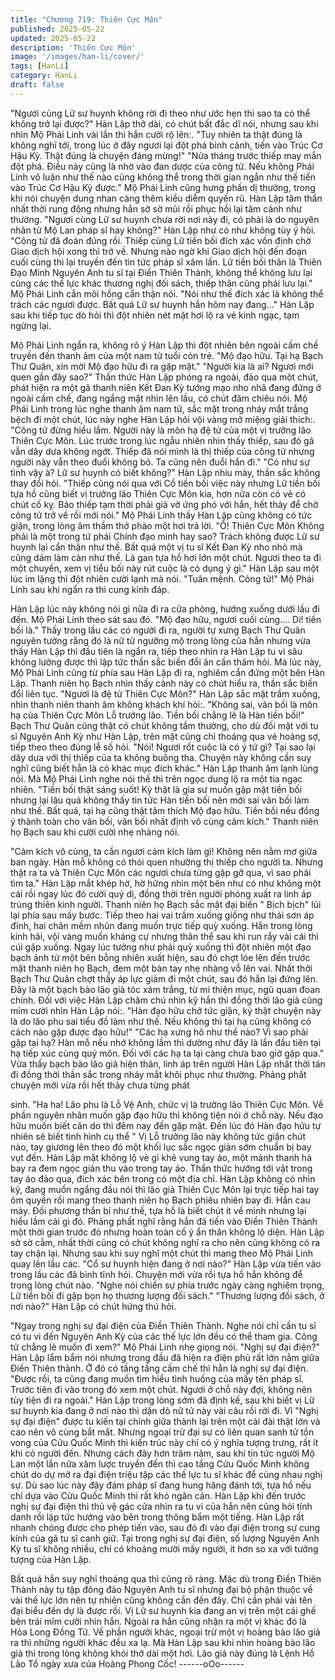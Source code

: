 ```yaml
---
title: "Chương 719: Thiên Cực Môn"
published: 2025-05-22
updated: 2025-05-22
description: 'Thiên Cực Môn'
image: '/images/han-li/cover/'
tags: [HanLi]
category: HanLi
draft: false
---
```


"Ngươi cùng Lữ sư huynh không rời đi theo như ước hẹn thì sao
ta có thể không trở lại được?" Hàn Lập thở dài, có chút bất đắc dĩ
nói, nhưng sau khi nhìn Mộ Phái Linh vài lần thì hắn cười rộ lên:.
"Tuy nhiên ta thật đúng là không nghĩ tới, trong lúc ở đây ngươi lại
đột phá bình cảnh, tiến vào Trúc Cơ Hậu Kỳ. Thật đúng là chuyện
đáng mừng!"
"Nửa tháng trước thiếp may mắn đột phá. Điều này cũng là nhờ
vào đan dược của công tử. Nếu không Phái Linh vô luận như thế
nào cũng không thể trong thời gian ngắn như thế tiến vào Trúc Cơ
Hậu Kỳ được." Mộ Phái Linh cũng hưng phấn dị thường, trong khi
nói chuyện dung nhan càng thêm kiều diễm quyến rũ.
Hàn Lập tâm thần nhất thời rung động nhưng hắn sờ sờ mũi rồi
phục hồi lại tâm cảnh như thường.
"Ngươi cùng Lữ sư huynh chưa rời nơi này đi, có phải là do
nguyên nhân từ Mộ Lan pháp sĩ hay không?" Hàn Lập như có
như không tùy ý hỏi.
"Công tử đã đoán đúng rồi. Thiếp cùng Lữ tiền bối đích xác vốn
định chờ Giao dịch hội xong thì trở về. Nhưng nào ngờ khi Giao
dịch hội đến đoạn cuối cùng thì lại truyền đến tin tức pháp sĩ xâm
lấn. Lữ tiền bối thân là Thiên Đạo Minh Nguyên Anh tu sĩ tại Điền
Thiên Thành, không thể không lưu lại cùng các thế lực khác
thương nghị đối sách, thiếp thân cũng phải lưu lại." Mộ Phái Linh
cắn môi hồng cẩn thận nói.
"Nói như thế đích xác là không thể trách các ngươi được. Bất quá
Lữ sư huynh hắn hôm nay đang…" Hàn Lập sau khi tiếp tục dò
hỏi thì đột nhiên nét mặt hơi lộ ra vẻ kinh ngạc, tạm ngừng lại.

Mộ Phái Linh ngẩn ra, không rõ ý Hàn Lập thì đột nhiên bên ngoài
cấm chế truyền đến thanh âm của một nam tử tuổi còn trẻ.
"Mộ đạo hữu. Tại hạ Bạch Thư Quân, xin mời Mộ đạo hữu đi ra
gặp mặt."
"Người kia là ai? Ngươi mới quen gần đây sao?" Thần thức Hàn
Lập phóng ra ngoài, đảo qua một chút, phát hiện ra một gã thanh
niên Kết Đan Kỳ tướng mạo nho nhã đang đứng ở ngoài cấm
chế, đang ngẩng mặt nhìn lên lầu, có chút đăm chiêu nói.
Mộ Phái Linh trong lúc nghe thanh âm nam tử, sắc mặt trong
nháy mắt trắng bệch đi một chút, lúc này nghe Hàn Lập hỏi vội
vàng mở miệng giải thích:.
"Công tử đừng hiểu lầm. Người này là môn hạ đệ tử của một vị
trưởng lão Thiên Cực Môn. Lúc trước trong lúc ngẫu nhiên nhìn
thấy thiếp, sau đó gã vẫn dây dưa không ngớt. Thiếp đã nói mình
là thị thiếp của công tử nhưng người này vẫn theo đuổi không bỏ.
Ta cũng nên đuổi hắn đi."
"Có như sự tình vậy à? Lữ sư huynh có biết không?" Hàn Lập
nhíu mày, thần sắc không thay đổi hỏi.
"Thiếp cũng nói qua với Cổ tiền bối việc này nhưng Lữ tiền bối tựa
hồ cũng biết vị trưởng lão Thiên Cực Môn kia, hơn nữa còn có vẻ
có chút cố kỵ. Bảo thiếp tạm thời phải giả vờ ứng phó với hắn, hết
thảy để chờ công tử trở về rồi mới nói." Mộ Phái Linh thấy Hàn
Lập cũng không có tức giận, trong lòng âm thầm thở phào một
hơi trả lời.
"Ồ! Thiên Cực Môn Không phải là một trong tứ phái Chính đạo
minh hay sao? Trách không được Lữ sư huynh lại cẩn thận như
thế. Bất quá một vị tu sĩ Kết Đan Kỳ nho nhỏ mà cũng dám làm
càn như thế. Lá gan tựa hồ hơi lớn một chút. Ngươi theo ta đi một
chuyến, xem vị tiểu bối này rút cuộc là có dụng ý gì." Hàn Lập sau
một lúc im lặng thì đột nhiên cười lạnh mà nói.
"Tuân mệnh. Công tử!" Mộ Phái Linh sau khi ngẩn ra thì cung kính
đáp.

Hàn Lập lúc này không nói gì nữa đi ra cửa phòng, hướng xuống
dưới lầu đi đến. Mộ Phái Linh theo sát sau đó.
"Mộ đạo hữu, ngươi cuối cùng…. Di! tiền bối là." Thấy trong lầu
các có người đi ra, người tự xưng Bạch Thư Quân nguyên tưởng
rằng đó là nữ tử ngưỡng mộ trong lòng của hắn nhưng vừa thấy
Hàn Lập thì đầu tiên là ngẩn ra, tiếp theo nhìn ra Hàn Lập tu vi
sâu không lường được thì lập tức thần sắc biến đổi ân cần thăm
hỏi.
Mà lúc này, Mộ Phái Linh cũng từ phía sau Hàn Lập đi ra, nghiêm
cẩn đứng một bên Hàn Lập.
Thanh niên họ Bạch nhìn thấy cảnh này có chút hiểu ra, thần sắc
biến đổi liên tục.
"Ngươi là đệ tử Thiên Cực Môn?" Hàn Lập sắc mặt trầm xuống,
nhìn thanh niên thanh âm không khách khí hỏi:.
"Không sai, vãn bối là môn hạ của Thiên Cực Môn Lỗ trưởng lão.
Tiền bối chẳng lẽ là Hàn tiền bối!" Bạch Thư Quân cũng thật có
chút không tầm thường, cho dù đối mặt với tu sĩ Nguyên Anh Kỳ
như Hàn Lập, trên mặt cũng chỉ thoáng qua vẻ hoảng sợ, tiếp
theo theo đúng lễ số hỏi.
"Nói! Ngươi rốt cuộc là có ý tứ gì? Tại sao lại dây dưa với thị thiếp
của ta không buông tha. Chuyện này không cần suy nghĩ cũng
biết hẳn là có khác mục đích khác." Hàn Lập thanh âm lạnh lùng
nói.
Mà Mộ Phái Linh nghe nói thế thì trên ngọc dung lộ ra một tia
ngạc nhiên.
"Tiền bối thật sáng suốt! Kỳ thật là gia sư muốn gặp mặt tiền bối
nhưng lại lâu quá không thấy tin tức Hàn tiền bối nên mới sai vãn
bối làm như thế. Bất quá, tại hạ cũng thật tâm thích Mộ đạo hữu.
Tiền bối nếu đồng ý thành toàn cho vãn bối, vãn bối nhất định vô
cùng cảm kích." Thanh niên họ Bạch sau khi cười cười nhẹ
nhàng nói.

"Cảm kích vô cùng, ta cần ngươi cảm kích làm gì! Không nên nằm
mơ giữa ban ngày. Hàn mỗ không có thói quen nhường thị thiếp
cho người ta. Nhưng thật ra ta và Thiên Cực Môn các ngươi chưa
từng gặp gỡ qua, vì sao phải tìm ta." Hàn Lập mắt khép hờ, hờ
hững nhìn một bên như có như không một cái rồi ngay lúc đó
cười quỷ dị, đồng thời trên người phóng xuất ra linh áp trùng thiên
kinh người.
Thanh niên họ Bạch sắc mặt đại biến " Bịch bịch" lùi lại phía sau
mấy bước. Tiếp theo hai vai trầm xuống giống như thái sơn áp
đỉnh, hai chân mềm nhũn đang muốn trực tiếp quỳ xuống.
Hắn trong lòng kinh hãi, vội vàng muốn kháng cự nhưng thân thể
sau khi run rẩy vài cái thì cúi gập xuống.
Ngay lúc tưởng như phải quỳ xuống thì đột nhiên một đạo bạch
ảnh từ một bên bỗng nhiên xuất hiện, sau đó chợt lóe lên đến
trước mặt thanh niên họ Bạch, đem một bàn tay nhẹ nhàng vỗ lên
vai.
Nhất thời Bạch Thư Quân chợt thấy áp lực giảm đi một chút, sau
đó hắn lại đứng lên.
Đây là một bạch bào lão già tóc xám trắng, từ mi thiện mục, ngũ
quan đoan chính. Đối với việc Hàn Lập chăm chú nhìn kỹ hắn thì
đồng thời lão giả cũng mỉm cười nhìn Hàn Lập nói:.
"Hàn đạo hữu chớ tức giận, kỳ thật chuyện này là do lão phu sai
tiểu đồ làm như thế. Nếu không thì tại hạ cũng không có cách nào
gặp được đạo hữu!"
"Các hạ xưng hô như thế nào? Vì sao phải gặp tại hạ? Hàn mỗ
nếu nhớ không lầm thì dường như đây là lần đầu tiên tại hạ tiếp
xúc cùng quý môn. Đối với các hạ ta lại càng chưa bao giờ gặp
qua."
Vừa thấy bạch bào lão giả hiện thân, linh áp trên người Hàn Lập
nhất thời tán đi đồng thời thần sắc trong nháy mắt khôi phục như
thường. Phảng phất chuyện mới vừa rồi hết thảy chưa từng phát

sinh.
"Ha ha! Lão phu là Lỗ Vệ Anh, chức vị là trưởng lão Thiên Cực
Môn. Về phần nguyên nhân muốn gặp đạo hữu thì không tiện nói
ở chỗ này. Nếu đạo hữu muốn biết căn do thì đêm nay đến gặp
mặt. Đến lúc đó Hàn đạo hữu tự nhiên sẽ biết tình hình cụ thể " Vị
Lỗ trưởng lão này không tức giận chút nào, tay giương lên theo
đó một khối lục sắc ngọc giản sớm chuẩn bị bay vụt đến.
Hàn Lập mặt không lộ vẻ gì khẽ vung tay áo, một mảnh thanh hà
bay ra đem ngọc giản thu vào trong tay áo.
Thần thức hướng tới vật trong tay áo đảo qua, đích xác bên trong
có một địa chỉ.
Hàn Lập không có nhìn kỹ, đang muốn ngẩng đầu nói thì lão giả
Thiên Cực Môn lại trực tiếp hai tay ôm quyền rồi mang theo thanh
niên họ Bạch phiêu nhiên bay đi.
Hắn cau mày.
Đối phương thần bí như thế, tựa hồ là biết chút ít về mình nhưng
lại hiểu lầm cái gì đó. Phảng phất nghĩ rằng hắn đã tiến vào Điền
Thiên Thành một thời gian trước đó nhưng hoàn toàn cố ý ẩn
thân không lộ diện.
Hàn Lập sờ sờ cằm, nhất thời cũng có chút không nghĩ ra cho
nên cũng không có ra tay chặn lại. Nhưng sau khi suy nghĩ một
chút thì mang theo Mộ Phái Linh quay lên lầu các.
"Cổ sư huynh hiện đang ở nơi nào?" Hàn Lập vừa tiến vào trong
lầu các đã bình tĩnh hỏi. Chuyện mới vừa rồi tựa hồ hắn không để
trong lòng chút nào.
"Nghe nói chiến sự phía trước ngày càng nghiêm trọng, Lữ tiền
bối đi gặp bọn họ thương lượng đối sách."
"Thương lượng đối sách, ở nơi nào?" Hàn Lập có chút hứng thú
hỏi.

"Ngay trong nghị sự đại điện của Điền Thiên Thành. Nghe nói chỉ
cần tu sĩ có tu vi đến Nguyên Anh Kỳ của các thế lực lớn đều có
thể tham gia. Công tử chẳng lẽ muốn đi xem?" Mộ Phái Linh nhẹ
giọng nói.
"Nghị sự đại điện?" Hàn Lập lẩm bẩm nói nhưng trong đầu đã
hiện ra điện phủ rất lớn nằm giữa Điền Thiên thành. Ở đó có tầng
tầng cấm chế thì hẳn là nghị sự đại điện.
"Được rồi, ta cũng đang muốn tìm hiểu tình huống của mấy tên
pháp sĩ. Trước tiên đi vào trong đó xem một chút. Ngươi ở chỗ
này đợi, không nên tùy tiện đi ra ngoài." Hàn Lập trong lòng sớm
đã định kế, sau khi biết vị Lữ sư huynh kia đang ở nơi nào thì dặn
dò nữ tử này vài câu rồi rời đi.
Vì "Nghị sự đại điện" được tu kiến tại chính giữa thành lại trên
một cái đài thật lớn và cao nên vô cùng bắt mắt.
Nhưng ngoại trừ đại sự có liên quan sanh tử tồn vong của Cửu
Quốc Minh thì kiến trúc này chỉ có ý nghĩa tượng trưng, rất ít khi
có người đến.
Nhưng cách đây hơn trăm năm, sau khi tin tức người Mộ Lan một
lần nữa xâm lược truyền đến thì cao tầng Cửu Quốc Minh không
chút do dự mở ra đại điện triệu tập các thế lực tu sĩ khác để cùng
nhau nghị sự.
Dù sao lúc này đây đám pháp sĩ đang hung hăng đánh tới, tựa hồ
nếu chỉ dựa vào Cửu Quốc Minh thì rất khó ngăn cản.
Hàn Lập khi đến trước nghị sự đại điện thì thủ vệ gác cửa nhìn ra
tu vi của hắn nên cũng hỏi tính danh rồi lập tức hướng vào bên
trong thông bẩm một tiếng.
Hàn Lập rất nhanh chóng được cho phép tiến vào, sau đó đi vào
đại điện trong sự cung kính của gã tu sĩ canh giữ.
Tại trong nghị sự đại điện, số lượng Nguyên Anh Kỳ tu sĩ không
nhiều, chỉ có khoảng mười mấy người, ít hơn so xa với tưởng
tượng của Hàn Lập.

Bất quá hắn suy nghĩ thoáng qua thì cũng rõ ràng.
Mặc dù trong Điền Thiên Thành này tụ tập đông đảo Nguyên Anh
tu sĩ nhưng đại bộ phận thuộc về vài thế lực lớn nên tự nhiên
cũng không cần đến đây. Chỉ cần phái vài tên đại biểu đến dự là
được rồi.
Vị Lữ sư huynh kia đang an vị trên một cái ghế bên trái mỉm cười
nhìn hắn. Ngoài ra hắn cũng nhận ra một vị khác đó là Hỏa Long
Đồng Tử.
Về phần người khác, ngoại trừ một vị hoàng bào lão giả ra thì
những người khác đều xa lạ.
Mà Hàn Lập sau khi nhìn hoàng bào lão giả thì trong lòng không
khỏi thở dài một hơi.
Lão giả này đúng là Lệnh Hồ Lão Tổ ngày xưa của Hoàng Phong
Cốc!
------oOo------

